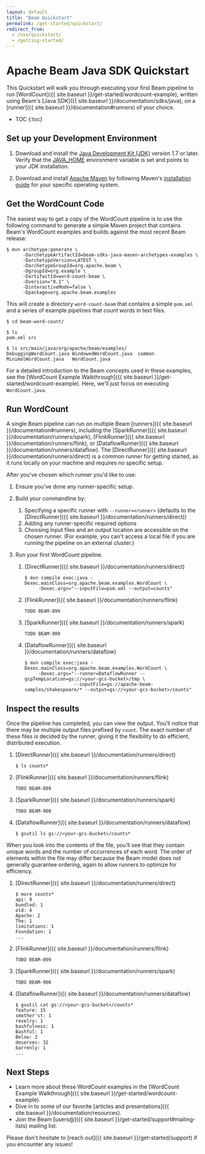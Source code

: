 ```yaml
---
layout: default
title: "Beam Quickstart"
permalink: /get-started/quickstart/
redirect_from:
  - /use/quickstart/
  - /getting-started/
---
```


# Apache Beam Java SDK Quickstart 

This Quickstart will walk you through executing your first Beam pipeline to run [WordCount]({{ site.baseurl }}/get-started/wordcount-example), written using Beam's [Java SDK]({{ site.baseurl }}/documentation/sdks/java), on a [runner]({{ site.baseurl }}/documentation#runners) of your choice.

* TOC
{:toc}


## Set up your Development Environment
 
1. Download and install the [Java Development Kit (JDK)](http://www.oracle.com/technetwork/java/javase/downloads/index.html) version 1.7 or later. Verify that the [JAVA_HOME](https://docs.oracle.com/javase/8/docs/technotes/guides/troubleshoot/envvars001.html) environment variable is set and points to your JDK installation.

1. Download and install [Apache Maven](http://maven.apache.org/download.cgi) by following Maven's [installation guide](http://maven.apache.org/install.html) for your specific operating system.


## Get the WordCount Code

The easiest way to get a copy of the WordCount pipeline is to use the following command to generate a simple Maven project that contains Beam's WordCount examples and builds against the most recent Beam release: 

```
$ mvn archetype:generate \
      -DarchetypeArtifactId=beam-sdks-java-maven-archetypes-examples \
      -DarchetypeVersion=LATEST \
      -DarchetypeGroupId=org.apache.beam \
      -DgroupId=org.example \
      -DartifactId=word-count-beam \
      -Dversion="0.1" \
      -DinteractiveMode=false \
      -Dpackage=org.apache.beam.examples
```

This will create a directory `word-count-beam` that contains a simple `pom.xml` and a series of example pipelines that count words in text files. 

```
$ cd beam-word-count/

$ ls
pom.xml	src

$ ls src/main/java/org/apache/beam/examples/
DebuggingWordCount.java	WindowedWordCount.java	common
MinimalWordCount.java	WordCount.java
```

For a detailed introduction to the Beam concepts used in these examples, see the [WordCount Example Walkthrough]({{ site.baseurl }}/get-started/wordcount-example). Here, we'll just focus on executing `WordCount.java`.


## Run WordCount

A single Beam pipeline can run on multiple Beam [runners]({{ site.baseurl }}/documentation#runners), including the [SparkRunner]({{ site.baseurl }}/documentation/runners/spark), [FlinkRunner]({{ site.baseurl }}/documentation/runners/flink), or [DataflowRunner]({{ site.baseurl }}/documentation/runners/dataflow). The [DirectRunner]({{ site.baseurl }}/documentation/runners/direct) is a common runner for getting started, as it runs locally on your machine and requires no specific setup.

After you've chosen which runner you'd like to use:

1.  Ensure you've done any runner-specific setup.
1.  Build your commandline by:
    1. Specifying a specific runner with `--runner=<runner>` (defaults to the [DirectRunner]({{ site.baseurl }}/documentation/runners/direct))
    1. Adding any runner-specific required options 
    1. Choosing input files and an output location are accessible on the chosen runner. (For example, you can't access a local file if you are running the pipeline on an external cluster.)
1.  Run your first WordCount pipeline.

	1.  [DirectRunner]({{ site.baseurl }}/documentation/runners/direct)
	
		```
		$ mvn compile exec:java -Dexec.mainClass=org.apache.beam.examples.WordCount \
		     -Dexec.args="--inputFile=pom.xml --output=counts"
		```
	
	1.  [FlinkRunner]({{ site.baseurl }}/documentation/runners/flink)
	
		``` 
		TODO BEAM-899
		```
	
	1.  [SparkRunner]({{ site.baseurl }}/documentation/runners/spark)
	
		```
		TODO BEAM-900
		```
	
	1.  [DataflowRunner]({{ site.baseurl }}/documentation/runners/dataflow)
	
		```
		$ mvn compile exec:java -Dexec.mainClass=org.apache.beam.examples.WordCount \
			 -Dexec.args="--runner=DataflowRunner --gcpTempLocation=gs://<your-gcs-bucket>/tmp \
			              --inputFile=gs://apache-beam-samples/shakespeare/* --output=gs://<your-gcs-bucket>/counts"
		```


## Inspect the results

Once the pipeline has completed, you can view the output. You'll notice that there may be multiple output files prefixed by `count`. The exact number of these files is decided by the runner, giving it the flexibility to do efficient, distributed execution.

1.  [DirectRunner]({{ site.baseurl }}/documentation/runners/direct)

	```
	$ ls counts*
	```

1.  [FlinkRunner]({{ site.baseurl }}/documentation/runners/flink)

	``` 
	TODO BEAM-899
	```

1.  [SparkRunner]({{ site.baseurl }}/documentation/runners/spark)

	```
	TODO BEAM-900
	```


1.  [DataflowRunner]({{ site.baseurl }}/documentation/runners/dataflow)

	```
	$ gsutil ls gs://<your-gcs-bucket>/counts*
	```
	
When you look into the contents of the file, you'll see that they contain unique words and the number of occurrences of each word. The order of elements within the file may differ because the Beam model does not generally guarantee ordering, again to allow runners to optimize for efficiency.
	
1.  [DirectRunner]({{ site.baseurl }}/documentation/runners/direct)
 
	```
	$ more counts*
	api: 9
	bundled: 1
	old: 4
	Apache: 2
	The: 1
	limitations: 1
	Foundation: 1
	...
	```

1.  [FlinkRunner]({{ site.baseurl }}/documentation/runners/flink)

	``` 
	TODO BEAM-899
	```

1.  [SparkRunner]({{ site.baseurl }}/documentation/runners/spark)

	```
	TODO BEAM-900
	```

1.  [DataflowRunner]({{ site.baseurl }}/documentation/runners/dataflow)

	```
	$ gsutil cat gs://<your-gcs-bucket>/counts*
	feature: 15
	smother'st: 1
	revelry: 1
	bashfulness: 1
	Bashful: 1
	Below: 2
	deserves: 32
	barrenly: 1
	...
	```
	
## Next Steps

* Learn more about these WordCount examples in the [WordCount Example Walkthrough]({{ site.baseurl }}/get-started/wordcount-example).
* Dive in to some of our favorite [articles and presentations]({{ site.baseurl }}/documentation/resources).
* Join the Beam [users@]({{ site.baseurl }}/get-started/support#mailing-lists) mailing list.

Please don't hesitate to [reach out]({{ site.baseurl }}/get-started/support) if you encounter any issues!
	